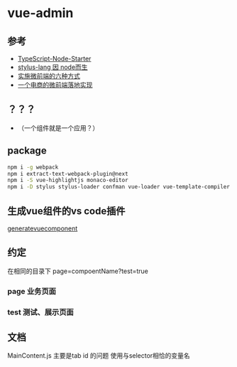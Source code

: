 # vue-admin

## 参考

- [TypeScript-Node-Starter](https://github.com/microsoft/TypeScript-Node-Starter)
- [stylus-lang 因 node而生](http://stylus-lang.com/)
- [实施微前端的六种方式](https://segmentfault.com/a/1190000015566927)
- [一个电商的微前端落地实现](https://www.jianshu.com/p/81272689a134)

## ？？？

- （一个组件就是一个应用？）

## package

``` bash
npm i -g webpack 
npm i extract-text-webpack-plugin@next
npm i -S vue-highlightjs monaco-editor
npm i -D stylus stylus-loader confman vue-loader vue-template-compiler stylus stylus-loader postcss-loader 
```

## 生成vue组件的vs code插件

[generatevuecomponent](https://marketplace.visualstudio.com/items?itemName=ShoneSingLone.generatevuecomponent)

## 约定

在相同的目录下
page=compoentName?test=true

### page 业务页面

### test 测试、展示页面

## 文档

MainContent.js 主要是tab id 的问题 使用与selector相恰的变量名
